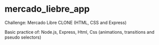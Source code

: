 # mercado_liebre_app
Challenge:  Mercado Libre CLONE (HTML, CSS and Express)

Basic practice of: Node.js, Express, Html, Css (animations, transitions and pseudo selectors)

